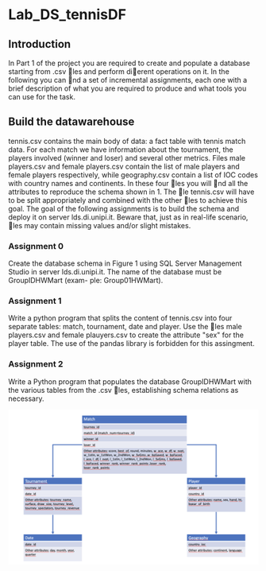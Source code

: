 # Lab_DS_tennisDF

##  Introduction
In Part 1 of the project you are required to create and populate a database starting from .csv
les and perform dierent operations on it. In the following you can nd a set of incremental
assignments, each one with a brief description of what you are required to produce and what
tools you can use for the task.

##  Build the datawarehouse
tennis.csv contains the main body of data: a fact table with tennis match data. For each
match we have information about the tournament, the players involved (winner and loser)
and several other metrics.
Files male players.csv and female players.csv contain the list of male players and
female players respectively, while geography.csv contain a list of IOC codes with country
names and continents.
In these four les you will nd all the attributes to reproduce the schema shown in 1.
The le tennis.csv will have to be split appropriately and combined with the other les to
achieve this goal.
The goal of the following assignments is to build the schema and deploy it on server
lds.di.unipi.it. Beware that, just as in real-life scenario, les may contain missing values
and/or slight mistakes.

### Assignment 0
Create the database schema in Figure 1 using SQL Server Management Studio in
server lds.di.unipi.it. The name of the database must be GroupIDHWMart (exam-
ple: Group01HWMart).

### Assignment 1
Write a python program that splits the content of tennis.csv into four separate
tables: match, tournament, date and player. Use the les male players.csv and
female plauyers.csv to create the attribute "sex" for the player table. The use
of the pandas library is forbidden for this assingment.

### Assignment 2
Write a Python program that populates the database GroupIDHWMart with the
various tables from the .csv les, establishing schema relations as necessary.


![](useful_files/Immagine.png)
